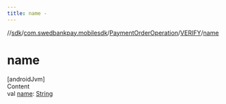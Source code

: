 ```yaml
---
title: name -
---
```

//[sdk](../../../../index)/[com.swedbankpay.mobilesdk](../../index)/[PaymentOrderOperation](../index)/[VERIFY](index)/[name](name)



# name  
[androidJvm]  
Content  
val [name](name): [String](https://kotlinlang.org/api/latest/jvm/stdlib/kotlin/-string/index.html)  



